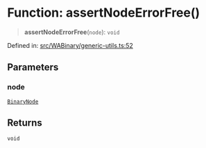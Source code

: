 # Function: assertNodeErrorFree()

> **assertNodeErrorFree**(`node`): `void`

Defined in: [src/WABinary/generic-utils.ts:52](https://github.com/Fokusdotid/bail/blob/fcd0cec6f26de1fb545eb2e03fa5c63fbad99d3d/src/WABinary/generic-utils.ts#L52)

## Parameters

### node

[`BinaryNode`](../type-aliases/BinaryNode.md)

## Returns

`void`
